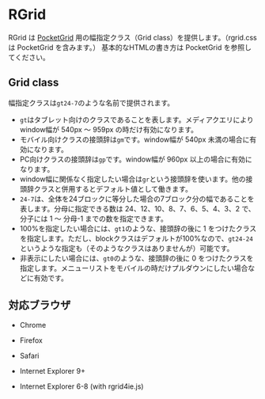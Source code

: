 RGrid
=====

RGrid は [PocketGrid](https://github.com/arnaudleray/pocketgrid) 用の幅指定クラス（Grid class）を提供します。（rgrid.css は PocketGrid を含みます。）
基本的なHTMLの書き方は PocketGrid を参照してください。

Grid class
----------

幅指定クラスは`gt24-7`のような名前で提供されます。

- `gt`はタブレット向けのクラスであることを表します。メディアクエリによりwindow幅が 540px ～ 959px の時だけ有効になります。
 - モバイル向けクラスの接頭辞は`gm`です。window幅が 540px 未満の場合に有効になります。
 - PC向けクラスの接頭辞は`gp`です。window幅が 960px 以上の場合に有効になります。
 - window幅に関係なく指定したい場合は`gr`という接頭辞を使います。他の接頭辞クラスと併用するとデフォルト値として働きます。
- `24-7`は、全体を24ブロックに等分した場合の7ブロック分の幅であることを表します。分母に指定できる数は 24、12、10、8、7、6、5、4、3、2 で、分子には 1 ～ 分母-1 までの数を指定できます。
 - 100%を指定したい場合には、`gt1`のような、接頭辞の後に 1 をつけたクラスを指定します。ただし、blockクラスはデフォルトが100%なので、`gt24-24`というような指定も（そのようなクラスはありませんが）可能です。
 - 非表示にしたい場合には、`gt0`のような、接頭辞の後に 0 をつけたクラスを指定します。メニューリストをモバイルの時だけプルダウンにしたい場合などに有効です。

対応ブラウザ
------------

- Chrome
- Firefox
- Safari
- Internet Explorer 9+
- Internet Explorer 6-8 (with rgrid4ie.js)

    <!--[if lte IE 8]>
    <script src="../rgrid4ie.js"></script>
    <![endif]-->

